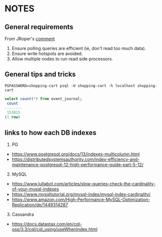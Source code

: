 # NOTES

## General requirements

From JRoper's [comment](https://github.com/lightbend/akka-platform-meta/discussions/227#discussioncomment-908163)

1.    Ensure polling queries are efficient (ie, don't read too much data).
1.    Ensure write hotspots are avoided.
1.    Allow multiple nodes to run read side processors.



## General tips and tricks

`PGPASSWORD=shopping-cart psql -U shopping-cart -h localhost shopping-cart`

```sql
select count(*) from event_journal;
 count
--------
 153815
(1 row)
```

## links to how each DB indexes

1. PG
- https://www.postgresql.org/docs/13/indexes-multicolumn.html
- https://distributedsystemsauthority.com/index-efficiency-and-maintenance-postgresql-12-high-performance-guide-part-5-12/

2. MySQL
- https://www.lullabot.com/articles/slow-queries-check-the-cardinality-of-your-mysql-indexes
- https://www.mysqltutorial.org/mysql-index/mysql-index-cardinality/
- https://www.amazon.com/High-Performance-MySQL-Optimization-Replication/dp/1449314287 

3. Cassandra
- https://docs.datastax.com/en/cql-oss/3.3/cql/cql_using/useWhenIndex.html


